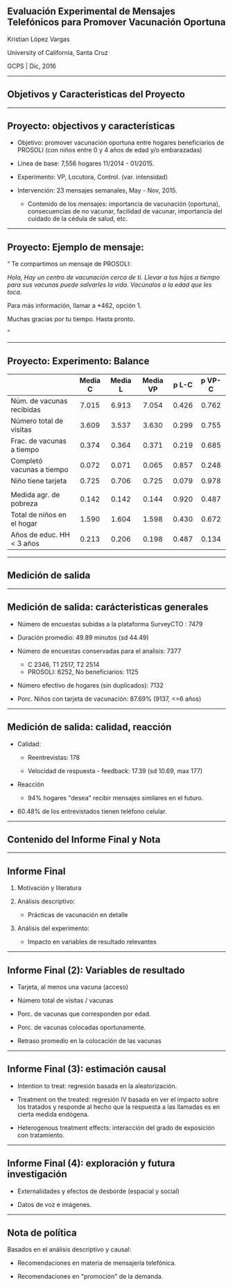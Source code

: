 
## Evaluación Experimental de Mensajes Telefónicos para Promover Vacunación Oportuna

Kristian López Vargas

University of California, Santa Cruz

GCPS | Dic, 2016

----------------------------------

## Objetivos y Caracteristicas del Proyecto

----------------------------------

## Proyecto: objectivos y características

* Objetivo: promover vacunación oportuna entre hogares beneficiarios de PROSOLI (con niños entre 0 y 4 años de edad y/o embarazadas)

* Línea de base: 7,556 hogares 11/2014 - 01/2015.

* Experimento: VP, Locutora, Control. (var. intensidad)

* Intervención: 23 mensajes semanales, May - Nov, 2015.

    * Contenido de los mensajes: importancia de vacunación (oportuna), consecuencias de no vacunar, facilidad de vacunar, importancia del cuidado de la cédula de salud, etc.

----------------------------------

## Proyecto: Ejemplo de mensaje:

“
Te compartimos un mensaje de PROSOLI:

_Hola, Hay un centro de vacunación cerca de ti. Llevar a tus hijos a tiempo para sus vacunas puede salvarles la vida. Vacúnalos a la edad que les toca._

Para más información, llamar a *462, opción 1.

Muchas gracias por tu tiempo. Hasta pronto.

”

----------------------------------

## Proyecto: Experimento: Balance

|                            | Media C | Media L | Media VP | p L-C | p VP-C | 
|----------------------------|:---:    |:---:    |:---:     |:---:  | :---:  |
| Núm. de vacunas recibidas  | 7.015   | 6.913   | 7.054    | 0.426 | 0.762  | 
| Número total de visitas    | 3.609   | 3.537   | 3.630    | 0.299 | 0.755  | 
| Frac. de vacunas a tiempo  | 0.374   | 0.364   | 0.371    | 0.219 | 0.685  | 
| Completó vacunas a tiempo  | 0.072   | 0.071   | 0.065    | 0.857 | 0.248  | 
| Niño tiene tarjeta         | 0.725   | 0.706   | 0.725    | 0.079 | 0.978  | 
|                            |         |         |          |       |        | 
| Medida agr. de pobreza     | 0.142   | 0.142   | 0.144    | 0.920 | 0.487  | 
| Total de niños en el hogar | 1.590   | 1.604   | 1.598    | 0.430 | 0.672  | 
| Años de educ. HH < 3 años  | 0.213   | 0.206   | 0.198    | 0.487 | 0.134  | 


----------------------------------

## Medición de salida

----------------------------------

## Medición de salida: carácteristicas generales

* Número de encuestas subidas a la plataforma SurveyCTO : 7479

* Duración promedio: 49.89 minutos (sd 44.49)

* Número de encuestas conservadas para el analisis: 7377 
    * C 2346, T1 2517, T2 2514
    * PROSOLI: 6252, No beneficiarios: 1125 

* Número efectivo de hogares (sin duplicados): 7132

* Porc. Niños con tarjeta de vacunación: 87.69% (9137, <=6 años)


----------------------------------

## Medición de salida: calidad, reacción

* Calidad:

    - Reentrevistas: 178

    - Velocidad de respuesta - feedback: 17.39 (sd 10.69, max 177)

* Reacción

    - 94% hogares "desea" recibir mensajes similares en el futuro.
    
* 60.48% de los entrevistados tienen teléfono celular.


----------------------------------

## Contenido del Informe Final y Nota

----------------------------------

## Informe Final

1. Motivación y literatura

2. Análisis descriptivo:
    
    * Prácticas de vacunación en detalle
    
3. Análisis del experimento:
 
    * Impacto en variables de resultado relevantes

----------------------------------

## Informe Final (2): Variables de resultado


- Tarjeta, al menos una vacuna (acceso)

- Número total de visitas / vacunas

- Porc. de vacunas que corresponden por edad.

- Porc. de vacunas colocadas oportunamente.

- Retraso promedio en la colocación de las vacunas
    
----------------------------------

## Informe Final (3): estimación causal

* Intention to treat: regresión basada en la aleatorización.

* Treatment on the treated: regresión IV basada en ver el impacto sobre los tratados y responde al hecho que la respuesta a las llamadas es en cierta medida endógena.

* Heterogenous treatment effects: interacción del grado de exposición con tratamiento.

----------------------------------

## Informe Final (4): exploración y futura investigación

* Externalidades y efectos de desborde (espacial y social)

* Datos de voz e imágenes.

----------------------------------

## Nota de política

Basados en el análisis descriptivo y causal:

* Recomendaciones en materia de mensajería telefónica. 

* Recomendaciones en "promoción" de la demanda.
  

<!--------------------------------------------------------------------->

<!--## Información sobre los Hogares-->
<!--* Grupos de Evaluación-->

<!--Control | Tratado 1 | Tratado 2| Total-->
<!----------|---------- | ---------| ----------->
<!--2346 | 2517  | 2514	| 7377-->

<!--* Tipos de Hogares-->

<!--Beneficiario PROSOLI | Hogar Alterno | Total-->
<!----------|---------- | ----------->
<!-- | 2514-->

<!--* Hogares que desearían recibir mensajes futuros: 94.71% (6987 hogares)-->

<!-------------------------------------->

<!--## Información sobre los Miembros -->
<!--* Numeros de niños menores a 6 años-->

<!--edad | Frecuencia | Porcentaje-->
<!----------|---------- | ----------->
<!--edad <= 1 | 1808  | 5.11-->
<!--1<edad <= 6 | 8960  | 25.30-->

<!--* Porcentaje de miembros que disponen de celular: 60.48% (10768 niños)-->
<!--(se restringe a miembros mayores de 13 años)-->


